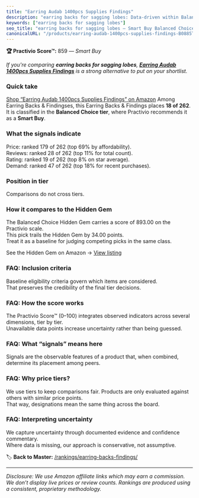 ```yaml
---
title: "Earring Audab 1400pcs Supplies Findings"
description: "earring backs for sagging lobes: Data-driven within Balanced Choice ranking using the Practivio Score™. Positioned by quality, value, demand, findability, mome…"
keywords: ["earring backs for sagging lobes"]
seo_title: "earring backs for sagging lobes — Smart Buy Balanced Choice (2025)"
canonicalURL: "/products/earring-audab-1400pcs-supplies-findings-B0885T4M8K/"
---
```


**🏆 Practivio Score™:** 859 — _Smart Buy_


*If you're comparing **earring backs for sagging lobes**, **[Earring Audab 1400pcs Supplies Findings](https://www.amazon.com/dp/B0885T4M8K?tag=practivio-20)** is a strong alternative to put on your shortlist.*
### Quick take
[Shop “Earring Audab 1400pcs Supplies Findings” on Amazon](https://www.amazon.com/dp/B0885T4M8K?tag=practivio-20)
Among Earring Backs & Findingses, this Earring Backs & Findings places **18 of 262**.  
It is classified in the **Balanced Choice tier**, where Practivio recommends it as a **Smart Buy**.

### What the signals indicate
Price: ranked 179 of 262 (top 69% by affordability).  
Reviews: ranked 28 of 262 (top 11% for total count).  
Rating: ranked 19 of 262 (top 8% on star average).  
Demand: ranked 47 of 262 (top 18% for recent purchases).

### Position in tier
Comparisons do not cross tiers.

### How it compares to the Hidden Gem
The Balanced Choice Hidden Gem carries a score of 893.00 on the Practivio scale.  
This pick trails the Hidden Gem by 34.00 points.  
Treat it as a baseline for judging competing picks in the same class.  

See the Hidden Gem on Amazon → [View listing](https://www.amazon.com/dp/B083428HLR?tag=practivio-20)

### FAQ: Inclusion criteria
Baseline eligibility criteria govern which items are considered.  
That preserves the credibility of the final tier decisions.

### FAQ: How the score works
The Practivio Score™ (0–100) integrates observed indicators across several dimensions, tier by tier.  
Unavailable data points increase uncertainty rather than being guessed.

### FAQ: What “signals” means here
Signals are the observable features of a product that, when combined, determine its placement among peers.

### FAQ: Why price tiers?
We use tiers to keep comparisons fair. Products are only evaluated against others with similar price points.  
That way, designations mean the same thing across the board.

### FAQ: Interpreting uncertainty
We capture uncertainty through documented evidence and confidence commentary.  
Where data is missing, our approach is conservative, not assumptive.


🏷️ **Back to Master:** [/rankings/earring-backs-findings/](/rankings/earring-backs-findings/)

---
_Disclosure: We use Amazon affiliate links which may earn a commission. We don’t display live prices or review counts. Rankings are produced using a consistent, proprietary methodology._
